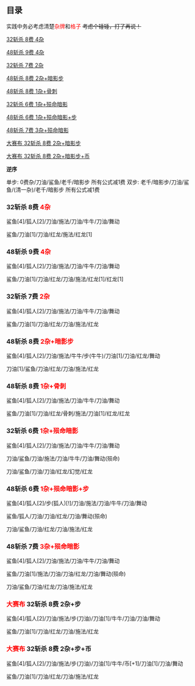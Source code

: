 ## 目录

实践中务必考虑清楚<font color="red">杂牌</font>和<font color="red">格子</font> ~~考虑个锤锤，打了再说！~~

[32斩杀 8费 4杂](#g1)

[48斩杀 9费 4杂](#g2)

[32斩杀 7费 2杂](#g3)

[48斩杀 8费 2杂+暗影步](#g4)

[48斩杀 8费 1杂+骨刺](#g5)

[32斩杀 6费 1杂+殒命暗影](#g6)

[48斩杀  6费 1杂+殒命暗影+步](#g7)

[48斩杀 7费 3杂+殒命暗影](#g8)

[大赛布 32斩杀 8费 2杂+暗影步](#g9)

[大赛布 32斩杀 8费 2杂+暗影步+币](#g10)

**逆序**

单步: 0费杂/刀油/鲨鱼/老千/暗影步 所有公式减1费
双步: 老千/暗影步/刀油/鲨鱼/(清一杂)/老千/暗影步 所有公式减1费

### 32斩杀 8费 <font id="g1" color="red">4杂</font>

鲨鱼[4]/狐人[2]/刀油/施法/刀油/牛牛/刀油/舞动

鲨鱼/刀油[1]/刀油/红龙/施法/红龙[1]

### 48斩杀 9费 <font id="g2" color="red">4杂</font>

鲨鱼[4]/狐人[2]/刀油/施法/刀油/牛牛/刀油/舞动

鲨鱼/刀油[1]/刀油/红龙/刀油/施法/红龙[1]/红龙[1]

### 32斩杀 7费 <font id="g3" color="red">2杂</font>

鲨鱼[4]/狐人[2]/刀油/施法/刀油/牛牛/刀油/舞动

鲨鱼/刀油[1]/刀油/红龙/刀油/施法/红龙

### 48斩杀  8费 <font id="g4" color="red">2杂+暗影步</font>

鲨鱼[4]/狐人[2]/刀油/施法/牛牛/步(牛牛)/刀油[1]/刀油/红龙/舞动

刀油[1]/鲨鱼/刀油/红龙/刀油/施法/红龙

### 48斩杀 8费 <font id="g5" color="red">1杂+骨刺</font>

鲨鱼[4]/狐人[2]/刀油/施法/刀油/牛牛/刀油/舞动

鲨鱼/刀油[1]/刀油/红龙/骨刺/施法/刀油[1]/红龙/红龙

### 32斩杀  6费 <font id="g6" color="red">1杂+殒命暗影</font>

鲨鱼[4]/狐人[2]/刀油/施法/刀油/牛牛/刀油/舞动

刀油/鲨鱼/刀油/施法/刀油/牛牛/刀油/舞动(殒命)

刀油/鲨鱼/刀油/刀油/红龙/幻觉/红龙

### 48斩杀  6费 <font id="g7" color="red">1杂+殒命暗影+步</font>

鲨鱼[4]/狐人[2]/步(狐人)[!]/刀油/施法/刀油/牛牛/刀油/舞动

鲨鱼/狐人/刀油/刀油/红龙/刀油/舞动(殒命)

刀油/鲨鱼/刀油/红龙/刀油/施法/红龙

### 48斩杀 7费 <font id="g8" color="red">3杂+殒命暗影</font>

鲨鱼[4]/狐人[2]/刀油/施法/刀油/牛牛/刀油/舞动

鲨鱼/刀油[1]/施法/刀油/刀油/红龙/刀油/舞动(殒命)

刀油/鲨鱼/刀油/红龙/刀油/施法/红龙

### <font color="red" id="g9">大赛布</font> 32斩杀 8费 2杂+步

鲨鱼[4]/狐人[2]/刀油/施法/步(刀油)/刀油[1]/牛牛/刀油/刀油/舞动

鲨鱼/刀油[1]/刀油/红龙/刀油/施法/红龙

### <font color="red" id="g10">大赛布</font> 32斩杀 8费 2杂+步+币

鲨鱼[4]/狐人[2]/刀油/施法/步(刀油)/刀油[1]/牛牛/币[+1]/刀油[1]/刀油/舞动

鲨鱼/刀油[1]/刀油/红龙/刀油/施法/红龙